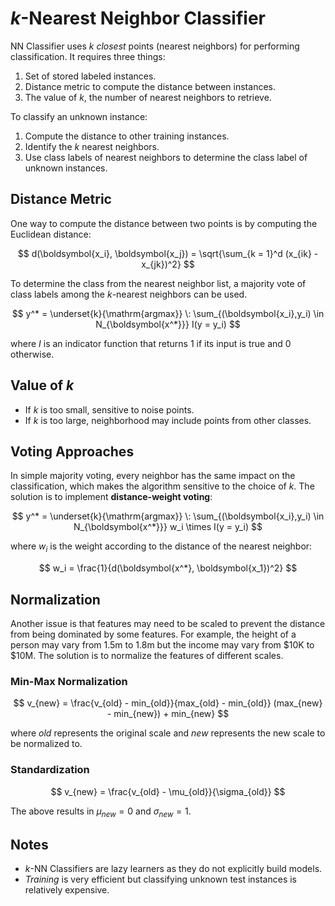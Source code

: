 # $k$-Nearest Neighbor Classifier

NN Classifier uses $k$ *closest* points (nearest neighbors) for performing classification. It requires three things:

1. Set of stored labeled instances.
2. Distance metric to compute the distance between instances.
3. The value of $k$, the number of nearest neighbors to retrieve.

To classify an unknown instance:

1. Compute the distance to other training instances.
2. Identify the $k$ nearest neighbors.
3. Use class labels of nearest neighbors to determine the class label of unknown instances.

## Distance Metric

One way to compute the distance between two points is by computing the Euclidean distance:

$$
d(\boldsymbol{x_i}, \boldsymbol{x_j}) = \sqrt{\sum_{k = 1}^d (x_{ik} - x_{jk})^2}
$$

To determine the class from the nearest neighbor list, a majority vote of class labels among the $k$-nearest neighbors can be used.

$$
y^* = \underset{k}{\mathrm{argmax}} \: \sum_{(\boldsymbol{x_i},y_i) \in N_{\boldsymbol{x^*}}} I(y = y_i)
$$

where $I$ is an indicator function that returns 1 if its input is true and 0 otherwise.

## Value of $k$

- If $k$ is too small, sensitive to noise points.
- If $k$ is too large, neighborhood may include points from other classes.

## Voting Approaches

In simple majority voting, every neighbor has the same impact on the classification, which makes the algorithm sensitive to the choice of $k$. The solution is to implement **distance-weight voting**:

$$
y^* = \underset{k}{\mathrm{argmax}} \: \sum_{(\boldsymbol{x_i},y_i) \in N_{\boldsymbol{x^*}}} w_i \times I(y = y_i)
$$

where $w_i$ is the weight according to the distance of the nearest neighbor:

$$
w_i = \frac{1}{d(\boldsymbol{x^*}, \boldsymbol{x_1})^2}
$$

## Normalization

Another issue is that features may need to be scaled to prevent the distance from being dominated by some features. For example, the height of a person may vary from 1.5m to 1.8m but the income may vary from $10K to $10M. The solution is to normalize the features of different scales.

### Min-Max Normalization

$$
v_{new} = \frac{v_{old} - min_{old}}{max_{old} - min_{old}} (max_{new} - min_{new}) + min_{new}
$$

where $old$ represents the original scale and $new$ represents the new scale to be normalized to.

### Standardization

$$
v_{new} = \frac{v_{old} - \mu_{old}}{\sigma_{old}}
$$

The above results in $\mu_{new} = 0$ and $\sigma_{new} = 1$.

## Notes

- $k$-NN Classifiers are lazy learners as they do not explicitly build models.
- *Training* is very efficient but classifying unknown test instances is relatively expensive.
